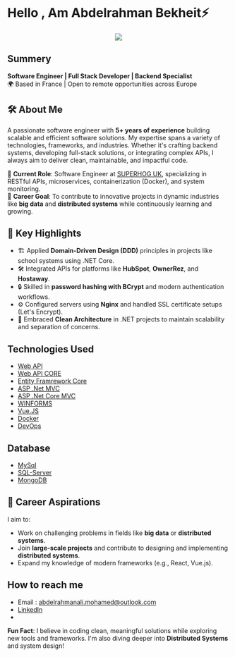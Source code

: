 # Hello , Am Abdelrahman Bekheit⚡️ 

<p align="center">
  <kbd>
<img src="https://media.istockphoto.com/id/2027690301/vector/backend-development-coding-and-programming-it-specialist-sit-and-write-code-on-a-laptop-for.jpg?s=612x612&w=0&k=20&c=XFAq03A3tCnwvoKzT4mS3oBxlCiKJg1C5JaJVRmbH6I="></img>
  </kbd>
</p>

## Summery
**Software Engineer | Full Stack Developer | Backend Specialist**  
🌍 Based in France | Open to remote opportunities across Europe  

## 🛠️ About Me  
A passionate software engineer with **5+ years of experience** building scalable and efficient software solutions. My expertise spans a variety of technologies, frameworks, and industries. Whether it's crafting backend systems, developing full-stack solutions, or integrating complex APIs, I always aim to deliver clean, maintainable, and impactful code.  

🔹 **Current Role**: Software Engineer at [SUPERHOG UK](https://www.superhog.com), specializing in RESTful APIs, microservices, containerization (Docker), and system monitoring.  
🔹 **Career Goal**: To contribute to innovative projects in dynamic industries like **big data** and **distributed systems** while continuously learning and growing.

## 🌟 Key Highlights 
- 🏗️ Applied **Domain-Driven Design (DDD)** principles in projects like school systems using .NET Core.  
- 🛠️ Integrated APIs for platforms like **HubSpot**, **OwnerRez**, and **Hostaway**.  
- 🔒 Skilled in **password hashing with BCrypt** and modern authentication workflows.  
- ⚙️ Configured servers using **Nginx** and handled SSL certificate setups (Let's Encrypt).  
- 🚀 Embraced **Clean Architecture** in .NET projects to maintain scalability and separation of concerns.  

## Technologies Used 

- [Web API](https://dotnet.microsoft.com/apps/aspnet/apis)
- [Web API CORE](https://docs.microsoft.com/en-us/aspnet/core/web-api/?view=aspnetcore-5.0)
- [Entity Framrework Core](https://docs.microsoft.com/en-us/ef/core/)
- [ASP .Net MVC](https://dotnet.microsoft.com/apps/aspnet/mvc)
- [ASP .Net Core MVC](https://docs.microsoft.com/en-us/aspnet/core/mvc/overview?view=aspnetcore-5.0)
- [WINFORMS](https://docs.microsoft.com/en-us/dotnet/desktop/winforms/overview/?view=netdesktop-5.0)
- [Vue.JS](https://vuejs.org/)
- [Docker](https://docs.docker.com/get-started/)
- [DevOps](https://www.atlassian.com/devops)

## Database
- [MySql](https://dev.mysql.com/doc/refman/8.0/en/)
- [SQL-Server](https://en.wikipedia.org/wiki/Microsoft_SQL_Server)
- [MongoDB](https://www.mongodb.com/)


## 🎯 Career Aspirations  
I aim to:  
- Work on challenging problems in fields like **big data** or **distributed systems**.  
- Join **large-scale projects** and contribute to designing and implementing **distributed systems**.  
- Expand my knowledge of modern frameworks (e.g., React, Vue.js).  

## How to reach me
- Email : abdelrahmanali.mohamed@outlook.com
- [LinkedIn](https://www.linkedin.com/in/abdelrahman-ali-b24568140/)
- 
 **Fun Fact**: I believe in coding clean, meaningful solutions while exploring new tools and frameworks. I'm also diving deeper into **Distributed Systems** and system design!    


